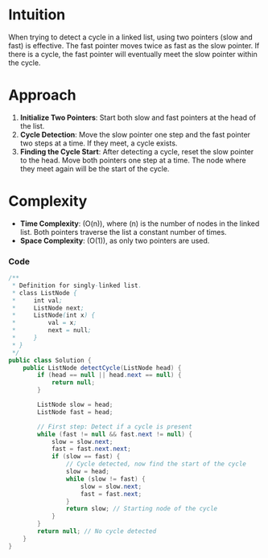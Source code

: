 # Intuition
When trying to detect a cycle in a linked list, using two pointers (slow and fast) is effective. The fast pointer moves twice as fast as the slow pointer. If there is a cycle, the fast pointer will eventually meet the slow pointer within the cycle.

# Approach
1. **Initialize Two Pointers**: Start both slow and fast pointers at the head of the list.
2. **Cycle Detection**: Move the slow pointer one step and the fast pointer two steps at a time. If they meet, a cycle exists.
3. **Finding the Cycle Start**: After detecting a cycle, reset the slow pointer to the head. Move both pointers one step at a time. The node where they meet again will be the start of the cycle.

# Complexity
- **Time Complexity**: \(O(n)\), where \(n\) is the number of nodes in the linked list. Both pointers traverse the list a constant number of times.
- **Space Complexity**: \(O(1)\), as only two pointers are used.

### Code
```java
/**
 * Definition for singly-linked list.
 * class ListNode {
 *     int val;
 *     ListNode next;
 *     ListNode(int x) {
 *         val = x;
 *         next = null;
 *     }
 * }
 */
public class Solution {
    public ListNode detectCycle(ListNode head) {
        if (head == null || head.next == null) {
            return null;
        }

        ListNode slow = head;
        ListNode fast = head;

        // First step: Detect if a cycle is present
        while (fast != null && fast.next != null) {
            slow = slow.next;
            fast = fast.next.next;
            if (slow == fast) {
                // Cycle detected, now find the start of the cycle
                slow = head;
                while (slow != fast) {
                    slow = slow.next;
                    fast = fast.next;
                }
                return slow; // Starting node of the cycle
            }
        }
        return null; // No cycle detected
    }
}
```

